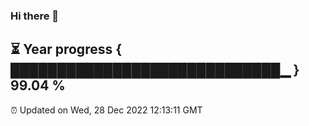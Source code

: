 ### Hi there 👋
⏳ Year progress { █████████████████████████████▁ } 99.04 %
---
⏰ Updated on Wed, 28 Dec 2022 12:13:11 GMT

